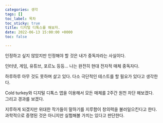 ```yaml
---
categories: 생각
tags: []
toc_label: 목차
toc_sticky: true
title: 디지털 디톡스를 해보자.
date: 2022-06-13 15:00:00 +0000
toc: false

---
```

인정하고 싶지 않았지만 인정해야 할 것은 내가 중독자라는 사실이다.

인터넷, 게임, 유튜브, 포르노 등등... 나는 완전히 현대 전자적 매체 중독자다.

하루하루 아무 것도 못하며 살고 있다. 다소 극단적인 테스트를 할 필요가 있다고 생각한다.

Cold turkey와 디지털 디톡스 앱을 이용해서 모든 매체를 2주간 원천 차단 해보겠다. 그리고 경과를 보겠다.

지루하게 되겠지만 위대한 작가들이 말하기를 지루함이 창의력을 불러일으킨다고 한다. 과학적으로 증명된 것은 아니지만 실험해볼 가치는 있다고 판단한다.